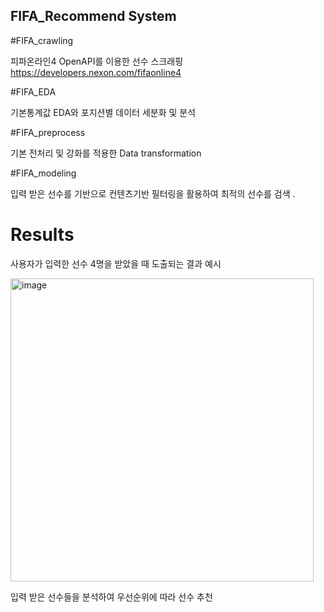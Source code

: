 ## FIFA_Recommend System


#FIFA_crawling

피파온라인4 OpenAPI를 이용한 선수 스크래핑
https://developers.nexon.com/fifaonline4

#FIFA_EDA

기본통계값 EDA와 포지션별 데이터 세분화 및 분석

#FIFA_preprocess

기본 전처리 및 강화를 적용한 Data transformation

#FIFA_modeling

입력 받은 선수를 기반으로 컨텐츠기반 필터링을 활용하여 최적의 선수를 검색
.

# Results

사용자가 입력한 선수 4명을 받았을 때 도출되는 결과 예시

<img width="485" alt="image" src="https://user-images.githubusercontent.com/76480887/220229512-c768d9b3-3d53-4477-8f1b-6602b7410df3.png">

입력 받은 선수들을 분석하여 우선순위에 따라 선수 추천

